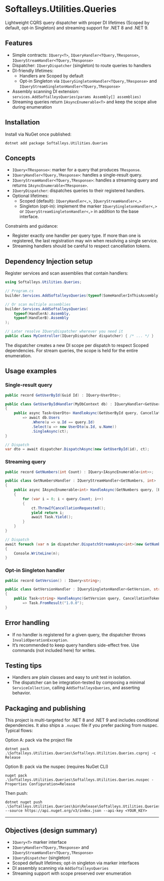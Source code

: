 # Softalleys.Utilities.Queries

Lightweight CQRS query dispatcher with proper DI lifetimes (Scoped by default, opt-in Singleton) and streaming support for .NET 8 and .NET 9.

## Features

- Simple contracts: `IQuery<T>`, `IQueryHandler<TQuery,TResponse>`, `IQueryStreamHandler<TQuery,TResponse>`
- Dispatcher: `IQueryDispatcher` (singleton) to route queries to handlers
- DI-friendly lifetimes:
  - Handlers are Scoped by default
  - Opt-in Singleton via `IQuerySingletonHandler<TQuery,TResponse>` and `IQueryStreamSingletonHandler<TQuery,TResponse>`
- Assembly scanning DI extension: `services.AddSoftalleysQueries(params Assembly[] assemblies)`
- Streaming queries return `IAsyncEnumerable<T>` and keep the scope alive during enumeration

## Installation

Install via NuGet once published:

```pwsh
dotnet add package Softalleys.Utilities.Queries
```

## Concepts

- `IQuery<TResponse>`: marker for a query that produces `TResponse`.
- `IQueryHandler<TQuery,TResponse>`: handles a single-result query.
- `IQueryStreamHandler<TQuery,TResponse>`: handles a streaming query and returns `IAsyncEnumerable<TResponse>`.
- `IQueryDispatcher`: dispatches queries to their registered handlers.
- Optional lifetimes:
  - Scoped (default): `IQueryHandler<,>`, `IQueryStreamHandler<,>`
  - Singleton (opt-in): implement the marker `IQuerySingletonHandler<,>` or `IQueryStreamSingletonHandler<,>` in addition to the base interface.

Constraints and guidance:
- Register exactly one handler per query type. If more than one is registered, the last registration may win when resolving a single service.
- Streaming handlers should be careful to respect cancellation tokens.

## Dependency Injection setup

Register services and scan assemblies that contain handlers:

```csharp
using Softalleys.Utilities.Queries;

// Program.cs
builder.Services.AddSoftalleysQueries(typeof(SomeHandlerInThisAssembly).Assembly);

// Or scan multiple assemblies
builder.Services.AddSoftalleysQueries(
	typeof(HandlerA).Assembly,
	typeof(HandlerB).Assembly
);

// Later resolve IQueryDispatcher wherever you need it
public class MyController(IQueryDispatcher dispatcher) { /* ... */ }
```

The dispatcher creates a new DI scope per dispatch to respect Scoped dependencies. For stream queries, the scope is held for the entire enumeration.

## Usage examples

### Single-result query

```csharp
public record GetUserById(Guid Id) : IQuery<UserDto>;

public class GetUserByIdHandler(MyDbContext db) : IQueryHandler<GetUserById, UserDto>
{
	public async Task<UserDto> HandleAsync(GetUserById query, CancellationToken ct = default)
		=> await db.Users
			.Where(u => u.Id == query.Id)
			.Select(u => new UserDto(u.Id, u.Name))
			.SingleAsync(ct);
}

// Dispatch
var dto = await dispatcher.DispatchAsync(new GetUserById(id), ct);
```

### Streaming query

```csharp
public record GetNumbers(int Count) : IQuery<IAsyncEnumerable<int>>;

public class GetNumbersHandler : IQueryStreamHandler<GetNumbers, int>
{
	public async IAsyncEnumerable<int> HandleAsync(GetNumbers query, [EnumeratorCancellation] CancellationToken ct = default)
	{
		for (var i = 0; i < query.Count; i++)
		{
			ct.ThrowIfCancellationRequested();
			yield return i;
			await Task.Yield();
		}
	}
}

// Dispatch
await foreach (var n in dispatcher.DispatchStreamAsync<int>(new GetNumbers(5), ct))
{
	Console.WriteLine(n);
}
```

### Opt-in Singleton handler

```csharp
public record GetVersion() : IQuery<string>;

public class GetVersionHandler : IQuerySingletonHandler<GetVersion, string>
{
	public Task<string> HandleAsync(GetVersion query, CancellationToken ct = default)
		=> Task.FromResult("1.0.0");
}
```

## Error handling

- If no handler is registered for a given query, the dispatcher throws `InvalidOperationException`.
- It’s recommended to keep query handlers side-effect free. Use commands (not included here) for writes.

## Testing tips

- Handlers are plain classes and easy to unit test in isolation.
- The dispatcher can be integration-tested by composing a minimal `ServiceCollection`, calling `AddSoftalleysQueries`, and asserting behavior.

## Packaging and publishing

This project is multi-targeted for .NET 8 and .NET 9 and includes conditional dependencies. It also ships a `.nuspec` file if you prefer packing from nuspec. Typical flows:

Option A: pack via the project file

```pwsh
dotnet pack .\Softalleys.Utilities.Queries\Softalleys.Utilities.Queries.csproj -c Release
```

Option B: pack via the nuspec (requires NuGet CLI)

```pwsh
nuget pack .\Softalleys.Utilities.Queries\Softalleys.Utilities.Queries.nuspec -Properties Configuration=Release
```

Then push:

```pwsh
dotnet nuget push .\Softalleys.Utilities.Queries\bin\Release\Softalleys.Utilities.Queries.*.nupkg --source https://api.nuget.org/v3/index.json --api-key <YOUR_KEY>
```

---

## Objectives (design summary)

- `IQuery<T>` marker interface
- `IQueryHandler<TQuery,TResponse>` and `IQueryStreamHandler<TQuery,TResponse>`
- `IQueryDispatcher` (singleton)
- Scoped default lifetimes; opt-in singleton via marker interfaces
- DI assembly scanning via `AddSoftalleysQueries`
- Streaming support with scope preserved over enumeration
